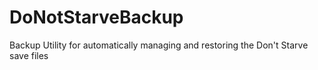 DoNotStarveBackup
=================

Backup Utility for automatically managing and restoring the Don't Starve save files

